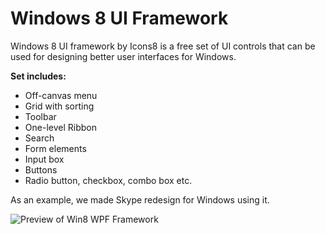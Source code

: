 # Windows 8 UI Framework

Windows 8 UI framework by Icons8 is a free set of UI controls that can be used for designing better user interfaces for Windows.

**Set includes:**
- Off-canvas menu 
- Grid with sorting 
- Toolbar 
- One-level Ribbon 
- Search 
- Form elements 
- Input box 
- Buttons 
- Radio button, checkbox, combo box etc.

As an example, we made Skype redesign for Windows using it.

![Preview of Win8 WPF Framework](https://github.com/icons8/Win8-UI-Framework/blob/master/Win8WPF.png)

